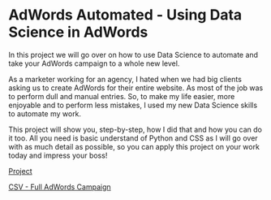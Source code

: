 # AdWords Automated - Using Data Science in AdWords

In this project we will go over on how to use Data Science to automate and take your AdWords campaign to a whole new level.

As a marketer working for an agency, I hated when we had big clients asking us to create AdWords for their entire website. As most of the job was to perform dull and manual entries. So, to make my life easier, more enjoyable and to perform less mistakes, I used my new Data Science skills to automate my work.

This project will show you, step-by-step, how I did that and how you can do it too. All you need is basic understand of Python and CSS as I will go over with as much detail as possible, so you can apply this project on your work today and impress your boss!


[Project](https://github.com/joaobecker/adwords_automated/blob/master/adwords_campaign_automated.ipynb)

[CSV - Full AdWords Campaign](https://github.com/joaobecker/adwords_automated/blob/master/DataCamp_ads.csv)
